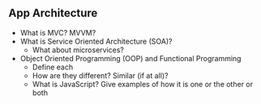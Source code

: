## App Architecture
* What is MVC? MVVM?
* What is Service Oriented Architecture (SOA)?
  * What about microservices?
* Object Oriented Programming (OOP) and Functional Programming
  * Define each
  * How are they different? Similar (if at all)?
  * What is JavaScript? Give examples of how it is one or the other or both
